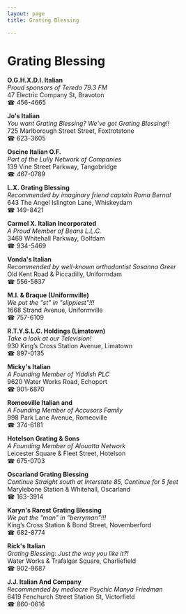 ```yaml
---
layout: page 
title: Grating Blessing

---
```



# Grating Blessing


 **O.G.H.X.D.I. Italian**  
_Proud sponsors of Teredo 79.3 FM_  
47 Electric Company St, Bravoton  
☎ 456-4665

**Jo's Italian**  
_You want Grating Blessing? We've got Grating Blessing!!_  
725 Marlborough Street Street, Foxtrotstone  
☎ 623-3605

**Oscine Italian O.F.**  
_Part of the Lully Network of Companies_  
139 Vine Street Parkway, Tangobridge  
☎ 467-0789

**L.X. Grating Blessing**  
_Recommended by imaginary friend captain Roma Bernal_  
643 The Angel Islington Lane, Whiskeydam  
☎ 149-8421

**Carmel X. Italian Incorporated**  
_A Proud Member of Beans L.L.C._  
3469 Whitehall Parkway, Golfdam  
☎ 934-5469

**Vonda's Italian**  
_Recommended by well-known orthodontist Sosanna Greer_  
Old Kent Road & Piccadilly, Uniformdam  
☎ 556-5637

**M.I. & Braque (Uniformville)**  
_We put the "st" in "slippiest"!!!_  
1668 Strand Avenue, Uniformville  
☎ 757-6109

**R.T.Y.S.L.C. Holdings (Limatown)**  
_Take a look at our Television!_  
930 King’s Cross Station Avenue, Limatown  
☎ 897-0135

**Micky's Italian**  
_A Founding Member of Yiddish PLC_  
9620 Water Works Road, Echoport  
☎ 901-6870

**Romeoville Italian and**  
_A Founding Member of Accusors Family_  
998 Park Lane Avenue, Romeoville  
☎ 374-6181

**Hotelson Grating & Sons**  
_A Founding Member of Alouatta Network_  
Leicester Square & Fleet Street, Hotelson  
☎ 675-0703

**Oscarland Grating Blessing**  
_Continue Straight south at Interstate 85, Continue for 5 feet_  
Marylebone Station & Whitehall, Oscarland  
☎ 163-3914

**Karyn's Rarest Grating Blessing**  
_We put the "man" in "berryman"!!!_  
King’s Cross Station & Bond Street, Novemberford  
☎ 682-8774

**Rick's Italian**  
_Grating Blessing: Just the way you like it?!_  
Water Works & Trafalgar Square, Charliefield  
☎ 902-9687

**J.J. Italian And Company**  
_Recommended by mediocre Psychic Manya Friedman_  
6419 Fenchurch Street Station St, Victorfield  
☎ 860-0616

